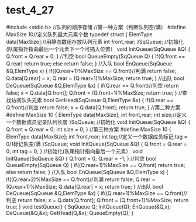 # test_4_27
#include <stdio.h>
//队列的顺序存储
//第一种方案（判断队列空/满）
#define MaxSize 10//定义队列最大元素个数
typedef struct
{
	ElemType data[MaxSize];//用静态数组存放队列元素
	int front,rear;
}SqQueue;
//初始化(队尾指针指向最后一个元素下一个可插入位置）
void InitQueue(SqQueue &Q)
{
	Q.front = Q.rear = 0;
}
//判空
bool QueueEmpty(SqQueue Q)
{
	if(Q.front == Q.rear)
		return true;
	else
		return false;
}
//入队
bool EnQueue(SqQueue &Q,ElemType x)
{
	if((Q.rear+1)%MaxSize == Q.front)//判满
		return false;
	Q.data[Q.rear] = x;
	Q.rear = (Q.rear+1)%MaxSize;
	return true;
}
//出队
bool DeQueue(SqQueue &Q,ElemType &x)
{
	if(Q.rear == Q.front)//判空
		return false;
	x = Q.data[Q.front];
	Q.front = (Q.front+1)%MaxSize;
	return true;
}
//查找访问队头元素
bool GetHead(SqQueue Q,ElemType &x)
{
	if(Q.rear == Q.front)//判空
		return false;
	x = Q.data[Q.front];
	return true;
}
//第二种方案
#define MaxSize 10
{
	ElemType data[MaxSize];
	int front,rear;
	int size;//定义一个数据成员记录队列长度
}SqQueue;
//初始化
void InitQueue(SqQueue &Q)
{
	Q.front = Q.rear = 0;
	int size = 0;
}
//第三种方案
#define MaxSize 10
{
	ElemType data[MaxSize];
	int front,rear;
	int tag;//定义一个数据成员标记;tag = 0/1标记队空/满
}SqQueue;
void InitQueue(SqQueue &Q)
{
	Q.front = Q.rear = 0;
	int tag = 0;
}
//初始化(队尾指针指向最后一个元素）
void InitQueue(SqQueue &Q)
{
	Q.front = 0; 
    Q.rear = -1;
}
//判空
bool QueueEmpty(SqQueue Q)
{
	if((Q.rear+1)%MaxSize == Q.front)
		return true;
	else
		return false;
}
//入队
bool EnQueue(SqQueue &Q,ElemType x)
{
	if((Q.rear+2)%MaxSize == Q.front)//判满
		return false;
	Q.rear = (Q.rear+1)%MaxSize;
	Q.data[Q.rear] = x;
	return true;
}
//出队
bool DeQueue(SqQueue &Q,ElemType &x)
{
	if((Q.rear+1)%MaxSize == Q.front)//判空
		return false;
	x = Q.data[Q.front];
	Q.front = (Q.front+1)%MaxSize;
	return true;
}
void testQueue()
{
	SqQueue Q;
	InitQueue(Q);
	EnQueue(&Q,x);
	DeQueue(&Q,&x);
	GetHead(Q,&x);
	QueueEmpty(Q);
}
